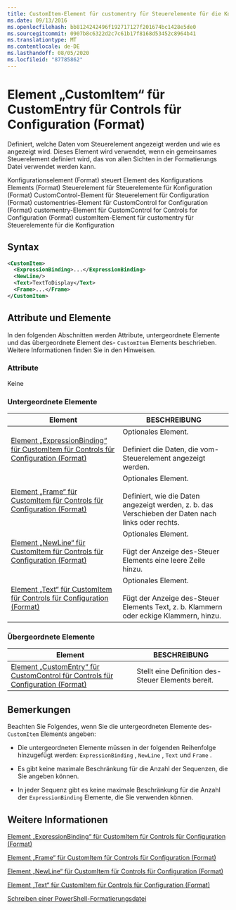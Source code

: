 ```yaml
---
title: CustomItem-Element für customentry für Steuerelemente für die Konfiguration (Format) | Microsoft-Dokumentation
ms.date: 09/13/2016
ms.openlocfilehash: bb8124242496f192717127f201674bc1428e5de0
ms.sourcegitcommit: 0907b8c6322d2c7c61b17f8168d53452c8964b41
ms.translationtype: MT
ms.contentlocale: de-DE
ms.lasthandoff: 08/05/2020
ms.locfileid: "87785862"
---
```

# <a name="customitem-element-for-customentry-for-controls-for-configuration-format"></a>Element „CustomItem“ für CustomEntry für Controls für Configuration (Format)

Definiert, welche Daten vom Steuerelement angezeigt werden und wie es angezeigt wird. Dieses Element wird verwendet, wenn ein gemeinsames Steuerelement definiert wird, das von allen Sichten in der Formatierungs Datei verwendet werden kann.

Konfigurationselement (Format) steuert Element des Konfigurations Elements (Format) Steuerelement für Steuerelemente für Konfiguration (Format) CustomControl-Element für Steuerelement für Configuration (Format) customentries-Element für CustomControl for Configuration (Format) customentry-Element für CustomControl for Controls for Configuration (Format) customItem-Element für customentry für Steuerelemente für die Konfiguration

## <a name="syntax"></a>Syntax

```xml
<CustomItem>
  <ExpressionBinding>...</ExpressionBinding>
  <NewLine/>
  <Text>TextToDisplay</Text>
  <Frame>...</Frame>
</CustomItem>
```

## <a name="attributes-and-elements"></a>Attribute und Elemente

In den folgenden Abschnitten werden Attribute, untergeordnete Elemente und das übergeordnete Element des- `CustomItem` Elements beschrieben. Weitere Informationen finden Sie in den Hinweisen.

### <a name="attributes"></a>Attribute

Keine

### <a name="child-elements"></a>Untergeordnete Elemente

|Element|BESCHREIBUNG|
|-------------|-----------------|
|[Element „ExpressionBinding“ für CustomItem für Controls für Configuration (Format)](./expressionbinding-element-for-customitem-for-controls-for-configuration-format.md)|Optionales Element.<br /><br /> Definiert die Daten, die vom-Steuerelement angezeigt werden.|
|[Element „Frame“ für CustomItem für Controls für Configuration (Format)](./frame-element-for-customitem-for-controls-for-configuration-format.md)|Optionales Element.<br /><br /> Definiert, wie die Daten angezeigt werden, z. b. das Verschieben der Daten nach links oder rechts.|
|[Element „NewLine“ für CustomItem für Controls für Configuration (Format)](./newline-element-for-customitem-for-controls-for-configuration-format.md)|Optionales Element.<br /><br /> Fügt der Anzeige des-Steuer Elements eine leere Zeile hinzu.|
|[Element „Text“ für CustomItem für Controls für Configuration (Format)](./text-element-for-customitem-for-controls-for-configuration-format.md)|Optionales Element.<br /><br /> Fügt der Anzeige des-Steuer Elements Text, z. b. Klammern oder eckige Klammern, hinzu.|

### <a name="parent-elements"></a>Übergeordnete Elemente

|Element|BESCHREIBUNG|
|-------------|-----------------|
|[Element „CustomEntry“ für CustomControl für Controls für Configuration (Format)](./customentry-element-for-customcontrol-for-controls-for-configuration-format.md)|Stellt eine Definition des-Steuer Elements bereit.|

## <a name="remarks"></a>Bemerkungen

Beachten Sie Folgendes, wenn Sie die untergeordneten Elemente des- `CustomItem` Elements angeben:

- Die untergeordneten Elemente müssen in der folgenden Reihenfolge hinzugefügt werden: `ExpressionBinding` , `NewLine` , `Text` und `Frame` .

- Es gibt keine maximale Beschränkung für die Anzahl der Sequenzen, die Sie angeben können.

- In jeder Sequenz gibt es keine maximale Beschränkung für die Anzahl der `ExpressionBinding` Elemente, die Sie verwenden können.

## <a name="see-also"></a>Weitere Informationen

[Element „ExpressionBinding“ für CustomItem für Controls für Configuration (Format)](./expressionbinding-element-for-customitem-for-controls-for-configuration-format.md)

[Element „Frame“ für CustomItem für Controls für Configuration (Format)](./frame-element-for-customitem-for-controls-for-configuration-format.md)

[Element „NewLine“ für CustomItem für Controls für Configuration (Format)](./newline-element-for-customitem-for-controls-for-configuration-format.md)

[Element „Text“ für CustomItem für Controls für Configuration (Format)](./text-element-for-customitem-for-controls-for-configuration-format.md)

[Schreiben einer PowerShell-Formatierungsdatei](./writing-a-powershell-formatting-file.md)
